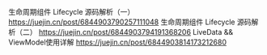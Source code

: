生命周期组件 Lifecycle 源码解析（一） https://juejin.cn/post/6844903790257111048
生命周期组件 Lifecycle 源码解析（二） https://juejin.cn/post/6844903794191368206
LiveData && ViewModel使用详解 https://juejin.cn/post/6844903814173212680
